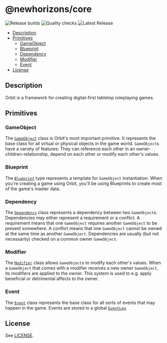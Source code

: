 # @newhorizons/core

![Release builds](https://github.com/satellite-games/orbit/actions/workflows/release.yml/badge.svg)
![Quality checks](https://github.com/satellite-games/orbit/actions/workflows/main.yml/badge.svg)
![Latest Release](https://img.shields.io/github/v/release/satellite-games/orbit)

<!-- vscode-markdown-toc -->

- [Description](#Description)
- [Primitives](#Primitives)
  - [GameObject](#GameObject)
  - [Blueprint](#Blueprint)
  - [Dependency](#Dependency)
  - [Modifier](#Modifier)
  - [Event](#Event)
- [License](#License)

<!-- vscode-markdown-toc-config
	numbering=false
	autoSave=true
	/vscode-markdown-toc-config -->
<!-- /vscode-markdown-toc -->

## <a name='Description'></a>Description

Orbit is a framework for creating digital-first tabletop roleplaying games.

## <a name='Primitives'></a>Primitives

### <a name='GameObject'></a>GameObject

The [`GameObject`](/lib/game-object/game-object.ts) class is Orbit's most important primitive. It represents the base class for all virtual or physical objects in the game world. `GameObject`s have a variety of features: They can reference each other in an owner-children-relationship, depend on each other or modify each other's values.

### <a name='Blueprint'></a>Blueprint

The [`Blueprint`](/lib//game-object/types.ts) type represents a template for `GameObject` instantiation. When you're creating a game using Orbit, you'll be using Blueprints to create most of the game's master data.

### <a name='Dependency'></a>Dependency

The [`Dependency`](/lib/dependency/dependency.ts) class represents a dependency between two `GameObject`s. Dependencies may either represent a requirement or a conflict. A requirement means that one `GameObject` requires another `GameObject` to be present somewhere. A conflict means that one `GameObject` cannot be owned at the same time as another `GameObject`. Dependencies are usually (but not necessarily) checked on a common owner `GameObject`.

### <a name='Modifier'></a>Modifier

The [`Modifier`](/lib/modifier/modifier.ts) class allows `GameObject`s to modify each other's values. When a `GameObject` that comes with a modifier receives a new owner `GameObject`, its modifiers are applied to the owner. This system is used to e.g. apply beneficial or detrimental affects to the owner.

### <a name='Event'></a>Event

The [`Event`](/lib/event/event.ts) class represents the base class for all sorts of events that may happen in the game. Events are stored in a global [`EventLog`](/lib/event/event-log.ts).

## <a name='License'></a>License

See [LICENSE](/LICENSE.md).
